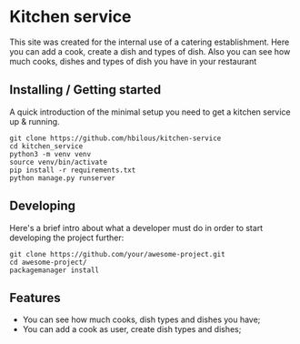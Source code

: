 # Kitchen service

This site was created for the internal use of a catering establishment.
Here you can add a cook, create a dish and types of dish. Also you can see how much cooks,
dishes and types of dish you have in your restaurant

## Installing / Getting started

A quick introduction of the minimal setup you need to get a kitchen service up &
running.

```shell
git clone https://github.com/hbilous/kitchen-service
cd kitchen_service
python3 -m venv venv
source venv/bin/activate
pip install -r requirements.txt
python manage.py runserver
```

## Developing

Here's a brief intro about what a developer must do in order to start developing
the project further:

```shell
git clone https://github.com/your/awesome-project.git
cd awesome-project/
packagemanager install
```

## Features

* You can see how much cooks, dish types and dishes you have;
* You can add a cook as user, create dish types and dishes;
